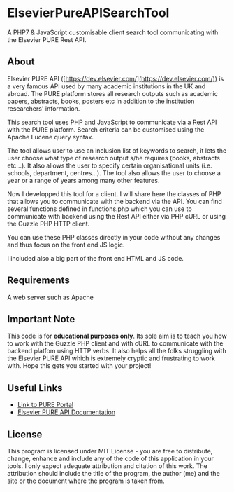 # ElsevierPureAPISearchTool
A PHP7 &amp; JavaScript customisable client search tool communicating with the Elsevier PURE Rest API. 

## About
Elsevier PURE API ([https://dev.elsevier.com/](https://dev.elsevier.com/)) is a very famous API used by many academic institutions in the UK and abroad. The PURE platform stores all research outputs such as academic papers, abstracts, books, posters etc in addition to the institution researchers' information.

This search tool uses PHP and JavaScript to communicate via a Rest API with the PURE platform. Search criteria can be customised using the  Apache Lucene query syntax.

The tool allows user to use an inclusion list of keywords to search, it lets the user choose what type of research output s/he requires (books, abstracts etc...). It also allows the user to specify certain organisational units (i.e. schools, department, centres...). The tool also allows the user to choose a year or a range of years among many other features. 

Now I developped this tool for a client.  I will share here the classes of PHP that allows you to communicate with the backend via the API. You can find several functions defined in functions.php which you can use to communicate with backend using the Rest API either via PHP cURL or using the Guzzle PHP HTTP client.

You can use these PHP classes directly in your code without any changes and thus focus on the front end JS logic.

I included also a big part of the front end HTML and JS code.

## Requirements
A web server such as Apache

## Important Note
This code is for **educational purposes only**. Its sole aim is to teach you how to work with the Guzzle PHP client and with cURL to communicate with the backend platfom using HTTP verbs. It also helps all the folks struggling with the Elsevier PURE API which is extremely cryptic and frustrating to work with. Hope this gets you started with your project!

## Useful Links
 * [Link to PURE Portal](https://www.elsevier.com/en-gb/solutions/pure)
 * [Elsevier PURE API Documentation](https://dev.elsevier.com/)

## License
This program is licensed under MIT License - you are free to distribute, change, enhance and include any of the code of this application in your tools. I only expect adequate attribution and citation of this work. The attribution should include the title of the program, the author (me) and the site or the document where the program is taken from.
